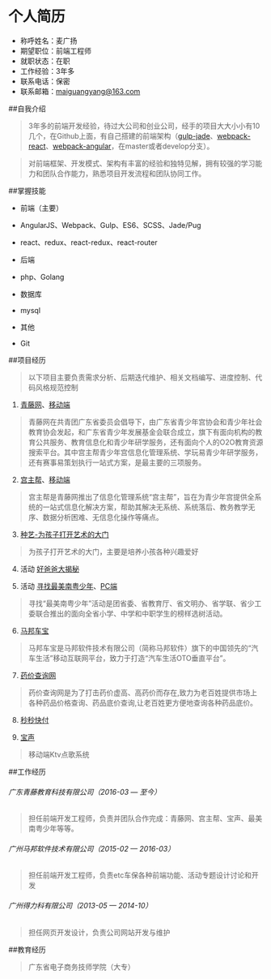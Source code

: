 # 个人简历

- 称呼姓名：麦广扬
- 期望职位：前端工程师
- 就职状态：在职
- 工作经验：3年多
- 联系电话：保密
- 联系邮箱：maiguangyang@163.com

##自我介绍

>  3年多的前端开发经验，待过大公司和创业公司，经手的项目大大小小有10几个，在Github上面，有自己搭建的前端架构（[gulp-jade](https://github.com/maiguangyang/gulp-jade)、[webpack-react](https://github.com/maiguangyang/webpack-react)、[webpack-angular](https://github.com/maiguangyang/webpack-angular)，在master或者develop分支）。

> 对前端框架、开发模式、架构有丰富的经验和独特见解，拥有较强的学习能力和团队合作能力，熟悉项目开发流程和团队协同工作。

##掌握技能

* 前端（主要）
 * AngularJS、Webpack、Gulp、ES6、SCSS、Jade/Pug
 * react、redux、react-redux、react-router

* 后端
 * php、Golang

* 数据库
 * mysql

* 其他
 * Git

##项目经历
> 以下项目主要负责需求分析、后期迭代维护、相关文档编写、进度控制、代码风格规范控制

1. [青藤网](http://www.61qt.cn)、[移动端](http://m.61qt.cn)
 > 青藤网在共青团广东省委员会倡导下，由广东省青少年宫协会和青少年社会教育协会发起，和广东省青少年发展基金会联合成立，旗下有面向机构的教育公共服务、教育信息化和青少年研学服务，还有面向个人的O2O教育资源搜索平台。其中宫主帮青少年宫信息化管理系统、学玩易青少年研学服务，还有赛事易策划执行一站式方案，是最主要的三项服务。

2. [宫主帮](http://zhsng.61qt.cn)、[移动端](http://zhsng.m.61qt.cn)
 > 宫主帮是青藤网推出了信息化管理系统“宫主帮”，旨在为青少年宫提供全系统的一站式信息化解决方案，帮助其解决无系统、系统落后、教务教学无序、数据分析困难、无信息化操作等痛点。

3. [种艺-为孩子打开艺术的大门](http://m.artseeds.cn)
 > 为孩子打开艺术的大门，主要是培养小孩各种兴趣爱好

4. 活动 [好爸爸大揭秘](https://act.61qt.cn/special/mobile/fathers/index.html)

5. 活动 [寻找最美南粤少年](http://m.zmnysn.61qt.cn/)、[PC端](http://zmnysn.61qt.cn/)
 > 寻找“最美南粤少年”活动是团省委、省教育厅、省文明办、省学联、省少工委联合推出的面向全省小学、中学和中职学生的榜样选树活动。

6. [马邦车宝](http://www.emabang.com)
 > 马邦车宝是马邦软件技术有限公司（简称马邦软件）旗下的中国领先的“汽车生活”移动互联网平台，致力于打造“汽车生活OTO垂直平台”。

7. [药价查询网](http://www.china-yao.com)
 > 药价查询网是为了打击药价虚高、高药价而存在,致力为老百姓提供市场上各种药品价格查询、药品底价查询,让老百姓更方便地查询各种药品底价。

8. [秒秒快付](http://www.51techpay.com)

9. [宝声](http://m.ktvwin.com)
 > 移动端Ktv点歌系统

##工作经历

###### 广东青藤教育科技有限公司（2016-03 — 至今）
 > 担任前端开发工程师，负责并团队合作完成：青藤网、宫主帮、宝声、最美南粤少年等等。

###### 广州马邦软件技术有限公司（2015-02 — 2016-03）
 > 担任前端开发工程师，负责etc车保各种前端功能、活动专题设计讨论和开发

 ###### 广州得力科有限公司（2013-05 — 2014-10）
 > 担任网页开发设计，负责公司网站开发与维护

##教育经历

> 广东省电子商务技师学院（大专）

